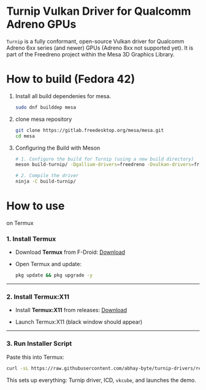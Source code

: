 # Turnip Vulkan Driver for Qualcomm Adreno GPUs

`Turnip` is a fully conformant, open-source Vulkan driver for Qualcomm Adreno 6xx series (and newer) GPUs (Adreno 8xx not supported yet). It is part of the Freedreno project within the Mesa 3D Graphics Library.

# How to build (Fedora 42)

1. Install all build dependenies for mesa.

    ```bash
    sudo dnf builddep mesa
    ```
2. clone mesa repository
    ```bash
    git clone https://gitlab.freedesktop.org/mesa/mesa.git
    cd mesa
    ```
3. Configuring the Build with Meson
    ```bash
    # 1. Configure the build for Turnip (using a new build directory)
    meson build-turnip/ -Dgallium-drivers=freedreno -Dvulkan-drivers=freedreno

    # 2. Compile the driver
    ninja -C build-turnip/
    ```

# How to use 

on Termux

### 1. Install Termux

* Download **Termux** from F-Droid:
   [Download](https://f-droid.org/packages/com.termux/)

* Open Termux and update:

  ```bash
  pkg update && pkg upgrade -y
  ```

---

### 2. Install Termux\:X11

* Install **Termux\:X11** from releases:
  [Download](https://github.com/termux/termux-x11/releases)

* Launch Termux\:X11 (black window should appear)

---

### 3. Run Installer Script

Paste this into Termux:

```bash
curl -sL https://raw.githubusercontent.com/abhay-byte/turnip-drivers/refs/heads/master/scripts/install_turnip.sh | bash
```

This sets up everything: Turnip driver, ICD, `vkcube`, and launches the demo.




